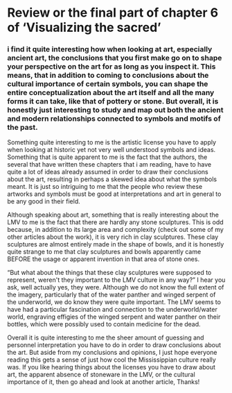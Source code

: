 # Review or the final part of chapter 6 of ‘Visualizing the sacred’


### i find it quite interesting how when looking at art, especially ancient art, the conclusions that you first make go on to shape your perspective on the art for as long as you inspect it. This means, that in addition to coming to conclusions about the cultural importance of certain symbols, you can shape the entire conceptualization about the art itself and all the many forms it can take, like that of pottery or stone. But overall, it is honestly just interesting to study and map out both the ancient and modern relationships connected to symbols and motifs of the past.

Something quite interesting to me is the artistic license you have to apply when looking at historic yet not very well understood symbols and ideas. Something that is quite apparent to me is the fact that the authors, the several that have written these chapters that i am reading, have to have quite a lot of ideas already assumed in order to draw their conclusions about the art, resulting in perhaps a skewed idea about what the symbols meant. It is just so intriguing to me that the people who review these artworks and symbols must be good at interpretations and art in general to be any good in their field.

Although speaking about art, something that is really interesting about the LMV to me is the fact that there are hardly any stone sculptures. This is odd because, in addition to its large area and complexity (check out some of my other articles about the work), it is very rich in clay sculptures. These clay sculptures are almost entirely made in the shape of bowls, and it is honestly quite strange to me that clay sculptures and bowls apparently came BEFORE the usage or apparent invention in that area of stone ones.

“But what about the things that these clay sculptures were supposed to represent, weren't they important to the LMV culture in any way?” I hear you ask, well actually yes, they were. 
Although we do not know the full extent of the imagery, particularly that of the water panther and winged serpent of the underworld, we do know they were quite important. The LMV seems to have had a particular fascination and connection to the underworld/water world, engraving effigies of the winged serpent and water panther on their bottles, which were possibly used to contain medicine for the dead.

Overall it is quite interesting to me the sheer amount of guessing and personnel interpretation you have to do in order to draw conclusions about the art. But aside from my conclusions and opinions, I just hope everyone reading this gets a sense of just how cool the Mississippian culture really was. If you like hearing things about the licenses you have to draw about art, the apparent absence of stoneware in the LMV, or the cultural importance of it, then go ahead and look at another article, Thanks!

